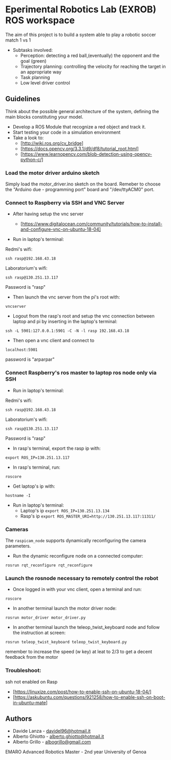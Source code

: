 # Eperimental Robotics Lab (EXROB) ROS workspace 

The aim of this project is to build a system able to play a robotic soccer match 1 vs 1
- Subtasks involved:
   - Perception: detecting a red ball,(eventually) the opponent and the goal (green)
   - Trajectory planning: controlling the velocity for reaching the target in an appropriate way
   - Task planning
   - Low level driver control

## Guidelines

Think about the possible general architecture of the system, defining the main blocks constituting your model.
- Develop a ROS Module that recognize a red object and track it.
- Start testing your code in a simulation environment
- Take a look to:
   - [http://wiki.ros.org/cv_bridge]
   - [https://docs.opencv.org/3.3.1/d9/df8/tutorial_root.html]
   - [https://www.learnopencv.com/blob-detection-using-opencv-python-c/]


### Load the motor driver arduino sketch
Simply load the motor_driver.ino sketch on the board. Remeber to choose the "Arduino due - programming port" board and "/dev/ttyACM0" port.

### Connect to Raspberry via SSH and VNC Server

- After having setup the vnc server 
   - [https://www.digitalocean.com/community/tutorials/how-to-install-and-configure-vnc-on-ubuntu-18-04]

- Run in laptop's terminal:

Redmi's wifi:

``` ssh rasp@192.168.43.18 ```

Laboratorium's wifi:

``` ssh rasp@130.251.13.117 ```

Password is "rasp"

- Then launch the vnc server from the pi's root with:

``` vncserver ```

- Logout from the rasp's root and setup the vnc connection between laptop and pi by inserting in the laptop's terminal:

``` ssh -L 5901:127.0.0.1:5901 -C -N -l rasp 192.168.43.18 ```

- Then open a vnc client and connect to 

``` localhost:5901 ```

password is "arparpar"

### Connect Raspberry's ros master to laptop ros node only via SSH 

- Run in laptop's terminal:

Redmi's wifi:

``` ssh rasp@192.168.43.18 ```

Laboratorium's wifi:

``` ssh rasp@130.251.13.117 ```

Password is "rasp"

- In rasp's terminal, export the rasp ip with:

 ``` export ROS_IP=130.251.13.117 ```

- In rasp's terminal, run:

``` roscore ```

- Get laptop's ip with:

``` hostname -I ```

- Run in laptop's terminal: 
   - Laptop's ip
``` export ROS_IP=130.251.13.134 ``` 
   - Rasp's ip 
``` export ROS_MASTER_URI=http://130.251.13.117:11311/ ```


### Cameras

The ```raspicam_node``` supports dynamically reconfiguring the camera parameters.

- Run the dynamic reconfigure node on a connected computer:

``` rosrun rqt_reconfigure rqt_reconfigure ```






### Launch the rosnode necessary to remotely control the robot

- Once logged in with your vnc client, open a terminal and run:

```roscore ```

- In another terminal launch the motor driver node:

``` rosrun motor_driver motor_driver.py ```

- In another terminal launch the teleop_twist_keyboard node and follow the instruction at screen:

``` rosrun teleop_twist_keyboard teleop_twist_keyboard.py ```

remember to increase the speed (w key) at leat to 2/3 to get a decent feedback from the motor 






### Troubleshoot:
ssh not enabled on Rasp 
   - [https://linuxize.com/post/how-to-enable-ssh-on-ubuntu-18-04/]
   - [https://askubuntu.com/questions/921258/how-to-enable-ssh-on-boot-in-ubuntu-mate]





## Authors
* Davide Lanza       - davidel96@hotmail.it
* Alberto Ghiotto    - alberto.ghiotto@hotmail.it
* Alberto Grillo     - albogrillo@gmail.com



EMARO Advanced Robotics Master - 2nd year
University of Genoa
